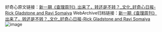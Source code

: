 好奇心原文链接：[新一期《查理周刊》出来了，转还是不转？_文化_好奇心日报-Rick Gladstone and Ravi Somaiya](https://www.qdaily.com/articles/5225.html)
WebArchive归档链接：[新一期《查理周刊》出来了，转还是不转？_文化_好奇心日报-Rick Gladstone and Ravi Somaiya](http://web.archive.org/web/20190623164236/https://www.qdaily.com/articles/5225.html)
![image](http://ww3.sinaimg.cn/large/007d5XDply1g3wgm02365j30u03to4qp)